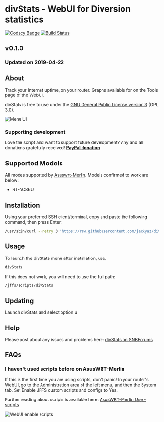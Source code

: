 # divStats - WebUI for Diversion statistics
[![Codacy Badge](https://api.codacy.com/project/badge/Grade/240224b6b96543a782f176f2435ffa03)](https://www.codacy.com/app/jackyaz/divStats?utm_source=github.com&amp;utm_medium=referral&amp;utm_content=jackyaz/divStats&amp;utm_campaign=Badge_Grade)
[![Build Status](https://travis-ci.com/jackyaz/divStats.svg?branch=master)](https://travis-ci.com/jackyaz/divStats)

## v0.1.0
### Updated on 2019-04-22
## About
Track your Internet uptime, on your router. Graphs available for on the Tools page of the WebUI.

divStats is free to use under the [GNU General Public License version 3](https://opensource.org/licenses/GPL-3.0) (GPL 3.0).

![Menu UI](https://puu.sh/DfKf9/b90295e188.png)

### Supporting development
Love the script and want to support future development? Any and all donations gratefully received!
[**PayPal donation**](https://paypal.me/jackyaz21)

## Supported Models
All modes supported by [Asuswrt-Merlin](https://asuswrt.lostrealm.ca/about). Models confirmed to work are below:
*   RT-AC86U

## Installation
Using your preferred SSH client/terminal, copy and paste the following command, then press Enter:

```sh
/usr/sbin/curl --retry 3 "https://raw.githubusercontent.com/jackyaz/divStats/master/divStats.sh" -o "/jffs/scripts/divStats" && chmod 0755 /jffs/scripts/divStats && /jffs/scripts/divStats install
```

## Usage
To launch the divStats menu after installation, use:
```sh
divStats
```

If this does not work, you will need to use the full path:
```sh
/jffs/scripts/divStats
```

## Updating
Launch divStats and select option u

## Help
Please post about any issues and problems here: [divStats on SNBForums](https://www.snbforums.com/threads/spdmerlin-automated-speedtests-with-graphs.55904/)

## FAQs
### I haven't used scripts before on AsusWRT-Merlin
If this is the first time you are using scripts, don't panic! In your router's WebUI, go to the Administration area of the left menu, and then the System tab. Set Enable JFFS custom scripts and configs to Yes.

Further reading about scripts is available here: [AsusWRT-Merlin User-scripts](https://github.com/RMerl/asuswrt-merlin/wiki/User-scripts)

![WebUI enable scripts](https://puu.sh/A3wnG/00a43283ed.png)
